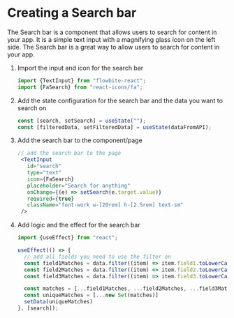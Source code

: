 # Creating a Search bar

The Search bar is a component that allows users to search for content in your app. It is a simple text input with a magnifying glass icon on the left side. The Search bar is a great way to allow users to search for content in your app.

1. Import the input and icon for the search bar
    ```jsx
    import {TextInput} from "flowbite-react";
    import {FaSearch} from "react-icons/fa";
    ```

2. Add the state configuration for the search bar and the data you want to search on
    ```jsx
    const [search, setSearch] = useState("");
    const [filteredData, setFilteredData] = useState(dataFromAPI);
    ```
   
3. Add the search bar to the component/page
    ```jsx
    // add the search bar to the page
     <TextInput
       id="search"
       type="text"
       icon={FaSearch}
       placeholder="Search for anything"
       onChange={(e) => setSearch(e.target.value)}
       required={true}
       className="font-work w-[20rem] h-[2.5rem] text-sm"
     />
    ```
   
4. Add logic and the effect for the search bar
    ```jsx
    import {useEffect} from "react";

    useEffect(() => {
      // add all fields you need to use the filter on
      const field1Matches = data.filter((item) => item.field1.toLowerCase().includes(search.toLowerCase()));
      const field2Matches = data.filter((item) => item.field2.toLowerCase().includes(search.toLowerCase()));
      const field3Matches = data.filter((item) => item.field3.toLowerCase().includes(search.toLowerCase()));
   
      const matches = [...field1Matches, ...field2Matches, ...field3Matches];
      const uniqueMatches = [...new Set(matches)]
      setData(uniqueMatches)
    }, [search]);
    ```

